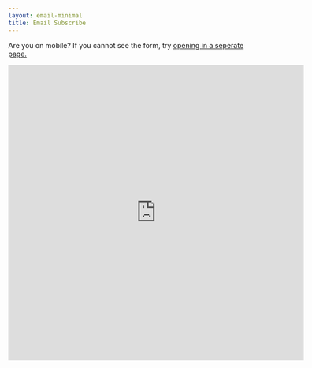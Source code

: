 ```yaml
---
layout: email-minimal
title: Email Subscribe
---
```

<head>
<meta charset="UTF-8" />
<meta name="viewport" content="width=device-width, initial-scale=1.0, maximum-scale=1.0, user-scalable=0" />
</head>
<p>Are you on mobile? If you cannot see the form, try <a href="https://cdn.forms-content.sg-form.com/2cd53912-85bc-11eb-967d-eedeb3b27ba8" target="_blank" rel="noopener">opening in a seperate page.</a></p>
<p style="text-align: center;"><iframe style="border-width: 0;" src="https://cdn.forms-content.sg-form.com/2cd53912-85bc-11eb-967d-eedeb3b27ba8" width="600" height="600" frameborder="0" scrolling="no"></iframe></p>
